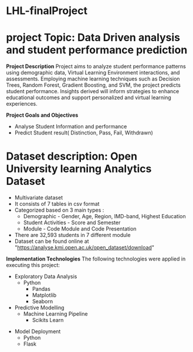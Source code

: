 # LHL-finalProject

# project Topic: Data Driven analysis and student performance prediction

**Project Description**
Project aims to analyze student performance patterns using demographic data, Virtual Learning Environment interactions, and assessments. Employing machine learning techniques such as Decision Trees, Random Forest, Gradient Boosting, and SVM, the project predicts student performance. Insights derived will inform strategies to enhance educational outcomes and support personalized and virtual learning experiences.

**Project Goals and Objectives**
- Analyse Student Information and performance
- Predict Student result( Distinction, Pass, Fail, Withdrawn)

# Dataset description: Open University learning Analytics Dataset
* Multivariate dataset
* It consists of 7 tables in csv format
* Categorized based on 3 main types :
  + Demographic - Gender, Age, Region, IMD-band, Highest Education
  + Student Activities - Score and Semester
  + Module - Code Module and Code Presentation
* There are 32,593 students in 7 different module 
* Dataset can be found online at "https://analyse.kmi.open.ac.uk/open_dataset/download"

**Implementation Technologies**
The following technologies were applied in executing this project:
* Exploratory Data Analysis
  + Python
    + Pandas
    + Matplotlib
    + Seaborn
* Predictive Modelling
  + Machine Learning Pipeline
    + Scikits Learn
 + Model Deployment
    + Python
    + Flask

